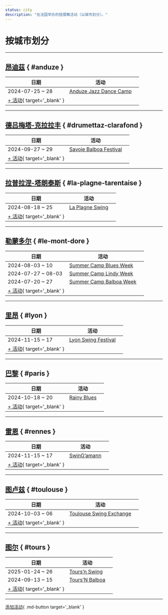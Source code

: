 ```yaml
---
status: city
description: "在法国举办的摇摆舞活动（以城市划分）。"
---
```


# 按城市划分

---

## <a id=anduze></a>[昂迪茲](#anduze) { #anduze }

| 日期 | 活动 | |
| --- | --- | --- |
| 2024-07-25 ~ 28 | [Anduze Jazz Dance Camp](anduze-jazz-dance-camp-2024.md) |  |
| [+ 活动](https://github.com/swingdance/events/issues/new?assignees=&labels=add+event&projects=&template=02-add_entity.yml&title=%5B2024%2Ffr_FR%5D%20%3CName%3E&region=fr_FR&province=Anduze&city=Anduze&org_id=&date_starts=2024-&date_ends=2024-){ target='_blank' }

---

## <a id=drumettaz-clarafond></a>[德吕梅塔-克拉拉丰](#drumettaz-clarafond) { #drumettaz-clarafond }

| 日期 | 活动 | |
| --- | --- | --- |
| 2024-09-27 ~ 29 | [Savoie Balboa Festival](savoie-balboa-festival-2024.md) |  |
| [+ 活动](https://github.com/swingdance/events/issues/new?assignees=&labels=add+event&projects=&template=02-add_entity.yml&title=%5B2024%2Ffr_FR%5D%20%3CName%3E&region=fr_FR&province=Drumettaz-Clarafond&city=Drumettaz-Clarafond&org_id=&date_starts=2024-&date_ends=2024-){ target='_blank' }

---

## <a id=la-plagne-tarentaise></a>[拉普拉涅-塔朗泰斯](#la-plagne-tarentaise) { #la-plagne-tarentaise }

| 日期 | 活动 | |
| --- | --- | --- |
| 2024-08-18 ~ 25 | [La Plagne Swing](la-plagne-swing-2024.md) |  |
| [+ 活动](https://github.com/swingdance/events/issues/new?assignees=&labels=add+event&projects=&template=02-add_entity.yml&title=%5B2024%2Ffr_FR%5D%20%3CName%3E&region=fr_FR&province=La%20Plagne-Tarentaise&city=La%20Plagne-Tarentaise&org_id=&date_starts=2024-&date_ends=2024-){ target='_blank' }

---

## <a id=le-mont-dore></a>[勒蒙多尔](#le-mont-dore) { #le-mont-dore }

| 日期 | 活动 | |
| --- | --- | --- |
| 2024-08-03 ~ 10 | [Summer Camp Blues Week](summer-camp-blues-week-2024.md) |  |
| 2024-07-27 ~ 08-03 | [Summer Camp Lindy Week](summer-camp-lindy-week-2024.md) |  |
| 2024-07-20 ~ 27 | [Summer Camp Balboa Week](summer-camp-balboa-week-2024.md) |  |
| [+ 活动](https://github.com/swingdance/events/issues/new?assignees=&labels=add+event&projects=&template=02-add_entity.yml&title=%5B2024%2Ffr_FR%5D%20%3CName%3E&region=fr_FR&province=Le%20Mont-Dore&city=Le%20Mont-Dore&org_id=&date_starts=2024-&date_ends=2024-){ target='_blank' }

---

## <a id=lyon></a>[里昂](#lyon) { #lyon }

| 日期 | 活动 | |
| --- | --- | --- |
| 2024-11-15 ~ 17 | [Lyon Swing Festival](lyon-swing-festival-2024.md) |  |
| [+ 活动](https://github.com/swingdance/events/issues/new?assignees=&labels=add+event&projects=&template=02-add_entity.yml&title=%5B2024%2Ffr_FR%5D%20%3CName%3E&region=fr_FR&province=Lyon&city=Lyon&org_id=&date_starts=2024-&date_ends=2024-){ target='_blank' }

---

## <a id=paris></a>[巴黎](#paris) { #paris }

| 日期 | 活动 | |
| --- | --- | --- |
| 2024-10-18 ~ 20 | [Rainy Blues](rainy-blues-2024.md) |  |
| [+ 活动](https://github.com/swingdance/events/issues/new?assignees=&labels=add+event&projects=&template=02-add_entity.yml&title=%5B2024%2Ffr_FR%5D%20%3CName%3E&region=fr_FR&province=Paris&city=Paris&org_id=&date_starts=2024-&date_ends=2024-){ target='_blank' }

---

## <a id=rennes></a>[雷恩](#rennes) { #rennes }

| 日期 | 活动 | |
| --- | --- | --- |
| 2024-11-15 ~ 17 | [SwinG’amann](swingamann-2024.md) |  |
| [+ 活动](https://github.com/swingdance/events/issues/new?assignees=&labels=add+event&projects=&template=02-add_entity.yml&title=%5B2024%2Ffr_FR%5D%20%3CName%3E&region=fr_FR&province=Rennes&city=Rennes&org_id=&date_starts=2024-&date_ends=2024-){ target='_blank' }

---

## <a id=toulouse></a>[图卢兹](#toulouse) { #toulouse }

| 日期 | 活动 | |
| --- | --- | --- |
| 2024-10-03 ~ 06 | [Toulouse Swing Exchange](toulouse-swing-exchange-2024.md) |  |
| [+ 活动](https://github.com/swingdance/events/issues/new?assignees=&labels=add+event&projects=&template=02-add_entity.yml&title=%5B2024%2Ffr_FR%5D%20%3CName%3E&region=fr_FR&province=Toulouse&city=Toulouse&org_id=&date_starts=2024-&date_ends=2024-){ target='_blank' }

---

## <a id=tours></a>[图尔](#tours) { #tours }

| 日期 | 活动 | |
| --- | --- | --- |
| 2025-01-24 ~ 26 | [Tours’n Swing](tours-n-swing-2025.md) |  |
| 2024-09-13 ~ 15 | [Tours’N Balboa](tours-n-balboa-2024.md) |  |
| [+ 活动](https://github.com/swingdance/events/issues/new?assignees=&labels=add+event&projects=&template=02-add_entity.yml&title=%5B2024%2Ffr_FR%5D%20%3CName%3E&region=fr_FR&province=Tours&city=Tours&org_id=&date_starts=2024-&date_ends=2024-){ target='_blank' }

---

[添加活动](https://github.com/swingdance/events/issues/new?assignees=&labels=add+event&projects=&template=02-add_entity.yml&title=%5Bfr_FR%5D%20%3CName%3E&region=fr_FR&province=&city=&org_id=2024){ .md-button target='_blank' }
